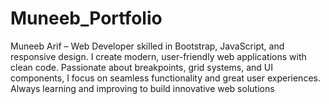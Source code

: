 # Muneeb_Portfolio
Muneeb Arif – Web Developer skilled in Bootstrap, JavaScript, and responsive design. I create modern, user-friendly web applications with clean code. Passionate about breakpoints, grid systems, and UI components, I focus on seamless functionality and great user experiences. Always learning and improving to build innovative web solutions
